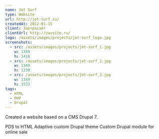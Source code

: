 ```yaml
---
name: Jet Surf
type: Website
url: http://jet-surf.su/
createdAt: 2012-01-15
client: Завтрасайт
clientUrl: http://zavsite.ru/
logo: /assets/images/projects/jet-surf_logo.jpg
screenshots: 
  - src: /assets/images/projects/jet-surf_1.jpg
    w: 1349
    h: 1418
  - src: /assets/images/projects/jet-surf_2.jpg
    w: 1349
    h: 1230
  - src: /assets/images/projects/jet-surf_3.jpg
    w: 1349
    h: 1533
tags:
  - HTML
  - PHP 
  - Drupal
---
```


Created a website based on a CMS Drupal 7.

PDS to HTML
Adaptive custom Drupal theme
Custom Drupal module for online sale
